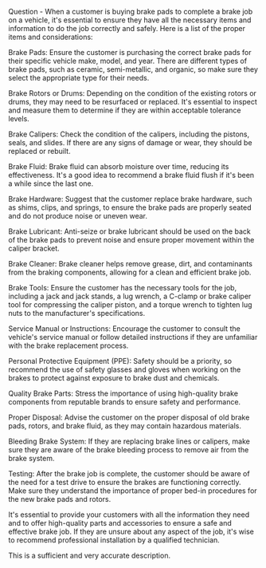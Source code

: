 Question - When a customer is buying brake pads to complete a brake job on a vehicle, it's essential to ensure they have all the necessary items and information to do the job correctly and safely. Here is a list of the proper items and considerations:

Brake Pads: Ensure the customer is purchasing the correct brake pads for their specific vehicle make, model, and year. There are different types of brake pads, such as ceramic, semi-metallic, and organic, so make sure they select the appropriate type for their needs.

Brake Rotors or Drums: Depending on the condition of the existing rotors or drums, they may need to be resurfaced or replaced. It's essential to inspect and measure them to determine if they are within acceptable tolerance levels.

Brake Calipers: Check the condition of the calipers, including the pistons, seals, and slides. If there are any signs of damage or wear, they should be replaced or rebuilt.

Brake Fluid: Brake fluid can absorb moisture over time, reducing its effectiveness. It's a good idea to recommend a brake fluid flush if it's been a while since the last one.

Brake Hardware: Suggest that the customer replace brake hardware, such as shims, clips, and springs, to ensure the brake pads are properly seated and do not produce noise or uneven wear.

Brake Lubricant: Anti-seize or brake lubricant should be used on the back of the brake pads to prevent noise and ensure proper movement within the caliper bracket.

Brake Cleaner: Brake cleaner helps remove grease, dirt, and contaminants from the braking components, allowing for a clean and efficient brake job.

Brake Tools: Ensure the customer has the necessary tools for the job, including a jack and jack stands, a lug wrench, a C-clamp or brake caliper tool for compressing the caliper piston, and a torque wrench to tighten lug nuts to the manufacturer's specifications.

Service Manual or Instructions: Encourage the customer to consult the vehicle's service manual or follow detailed instructions if they are unfamiliar with the brake replacement process.

Personal Protective Equipment (PPE): Safety should be a priority, so recommend the use of safety glasses and gloves when working on the brakes to protect against exposure to brake dust and chemicals.

Quality Brake Parts: Stress the importance of using high-quality brake components from reputable brands to ensure safety and performance.

Proper Disposal: Advise the customer on the proper disposal of old brake pads, rotors, and brake fluid, as they may contain hazardous materials.

Bleeding Brake System: If they are replacing brake lines or calipers, make sure they are aware of the brake bleeding process to remove air from the brake system.

Testing: After the brake job is complete, the customer should be aware of the need for a test drive to ensure the brakes are functioning correctly. Make sure they understand the importance of proper bed-in procedures for the new brake pads and rotors.

It's essential to provide your customers with all the information they need and to offer high-quality parts and accessories to ensure a safe and effective brake job. If they are unsure about any aspect of the job, it's wise to recommend professional installation by a qualified technician.

This is a sufficient and very accurate description.
